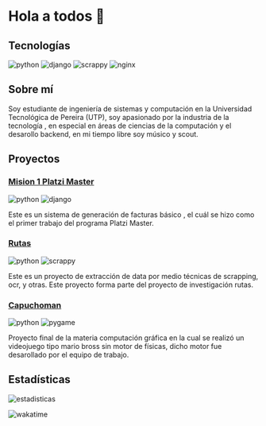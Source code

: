 # Hola a todos 👋

## Tecnologías
![python](https://img.shields.io/badge/-python%20-green)
![django](https://img.shields.io/badge/-django-yellowgreen)
![scrappy](https://img.shields.io/badge/-scrappy-red)
![nginx](https://img.shields.io/badge/-nginx-red)

## Sobre mí
Soy estudiante de ingeniería de sistemas y computación en la Universidad Tecnológica de Pereira (UTP), soy apasionado por la 
industria de la tecnología , en especial en áreas de ciencias de la computación y el desarollo backend, en mi tiempo libre soy músico y scout. 

## Proyectos
### [Mision 1 Platzi Master](https://github.com/jgamer42/mision1-platziMaster)
![python](https://img.shields.io/badge/-python%20-green)
![django](https://img.shields.io/badge/-django-yellowgreen)

Este es un sistema de generación de facturas básico , el cuál se hizo como el primer trabajo del programa Platzi Master.

### [Rutas](https://github.com/jgamer42/trabajo-minciencias)
![python](https://img.shields.io/badge/-python%20-green)
![scrappy](https://img.shields.io/badge/-scrappy-red)

Este es un proyecto de extracción de data por medio técnicas de scrapping, ocr, y otras. Este proyecto forma parte del proyecto de investigación rutas.

### [Capuchoman](https://github.com/jgamer42/final_compugrafica)
![python](https://img.shields.io/badge/-python%20-green)
![pygame](https://img.shields.io/badge/-pygame-red)

Proyecto final de la materia computación gráfica en la cual se realizó un videojuego tipo mario bross sin motor de físicas, dicho motor fue desarollado por el equipo de trabajo.

## Estadísticas
![estadisticas](https://github-readme-stats.vercel.app/api?username=jgamer42&show_icons=true&theme=radical)

![wakatime](https://wakatime.com/share/@166736e0-ac8e-4c74-8864-4d82ac3c1994/8073d0d9-8a2d-4980-8356-f5013d1c0a0f.png)
